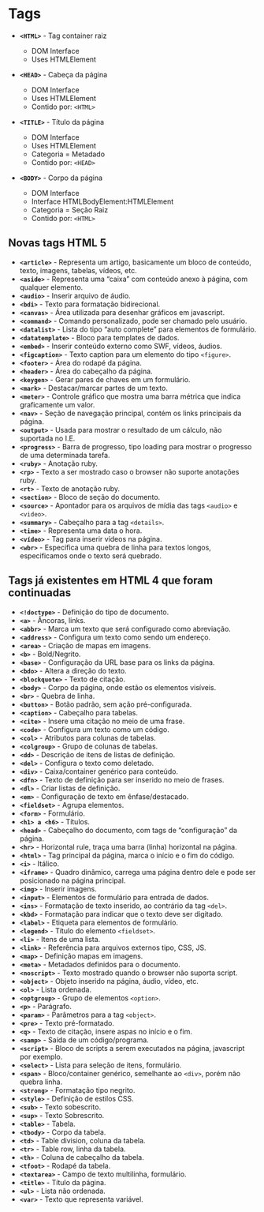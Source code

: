 # Tags

- **`<HTML>`** - Tag container raiz
  - DOM Interface
  - Uses HTMLElement  

- **`<HEAD>`** - Cabeça da página
  - DOM Interface
  - Uses HTMLElement
  - Contido por: `<HTML>` 

- **`<TITLE>`** - Título da página
  - DOM Interface
  - Uses HTMLElement
  - Categoria = Metadado
  - Contido por: `<HEAD>`

- **`<BODY>`** - Corpo da página
  - DOM Interface
  - Interface HTMLBodyElement:HTMLElement
  - Categoria = Seção Raiz
  - Contido por: `<HTML>`

## Novas tags HTML 5

- **`<article>`** - Representa um artigo, basicamente um bloco de conteúdo, texto, imagens, tabelas, vídeos, etc.
- **`<aside>`** - Representa uma “caixa” com conteúdo anexo à página, com qualquer elemento.
- **`<audio>`** - Inserir arquivo de áudio.
- **`<bdi>`** - Texto para formatação bidirecional.
- **`<canvas>`** - Área utilizada para desenhar gráficos em javascript.
- **`<command>`** - Comando personalizado, pode ser chamado pelo usuário.
- **`<datalist>`** - Lista do tipo “auto complete” para elementos de formulário.
- **`<datatemplate>`** - Bloco para templates de dados.
- **`<embed>`** - Inserir conteúdo externo como SWF, vídeos, áudios.
- **`<figcaption>`** - Texto caption para um elemento do tipo `<figure>`.
- **`<footer>`** - Área do rodapé da página.
- **`<header>`** - Área do cabeçalho da página.
- **`<keygen>`** - Gerar pares de chaves em um formulário.
- **`<mark>`** - Destacar/marcar partes de um texto.
- **`<meter>`** - Controle gráfico que mostra uma barra métrica que indica graficamente um valor.
- **`<nav>`** - Seção de navegação principal, contém os links principais da página.
- **`<output>`** - Usada para mostrar o resultado de um cálculo, não suportada no I.E.
- **`<progress>`** - Barra de progresso, tipo loading para mostrar o progresso de uma determinada tarefa.
- **`<ruby>`** - Anotação ruby.
- **`<rp>`** - Texto a ser mostrado caso o browser não suporte anotações ruby.
- **`<rt>`** - Texto de anotação ruby.
- **`<section>`** - Bloco de seção do documento.
- **`<source>`** - Apontador para os arquivos de mídia das tags `<audio>` e `<video>`.
- **`<summary>`** - Cabeçalho para a tag `<details>`.
- **`<time>`** - Representa uma data o hora.
- **`<vídeo>`** - Tag para inserir vídeos na página.
- **`<wbr>`** - Especifica uma quebra de linha para textos longos, especificamos onde o texto será quebrado.

## Tags já existentes em HTML 4 que foram continuadas

- **`<!doctype>`** - Definição do tipo de documento.
- **`<a>`** - Âncoras, links.
- **`<abbr>`** - Marca um texto que será configurado como abreviação.
- **`<address>`** - Configura um texto como sendo um endereço.
- **`<area>`** - Criação de mapas em imagens.
- **`<b>`** - Bold/Negrito.
- **`<base>`** - Configuração da URL base para os links da página.
- **`<bdo>`** - Altera a direção do texto.
- **`<blockquote>`** - Texto de citação.
- **`<body>`** - Corpo da página, onde estão os elementos visíveis.
- **`<br>`** - Quebra de linha.
- **`<button>`** - Botão padrão, sem ação pré-configurada.
- **`<caption>`** - Cabeçalho para tabelas.
- **`<cite>`** - Insere uma citação no meio de uma frase.
- **`<code>`** - Configura um texto como um código.
- **`<col>`** - Atributos para colunas de tabelas.
- **`<colgroup>`** - Grupo de colunas de tabelas.
- **`<dd>`** - Descrição de itens de listas de definição.
- **`<del>`** - Configura o texto como deletado.
- **`<div>`** - Caixa/container genérico para conteúdo.
- **`<dfn>`** - Texto de definição para ser inserido no meio de frases.
- **`<dl>`** - Criar listas de definição.
- **`<em>`** - Configuração de texto em ênfase/destacado.
- **`<fieldset>`** - Agrupa elementos.
- **`<form>`** - Formulário.
- **`<h1> a <h6>`** - Títulos.
- **`<head>`** - Cabeçalho do documento, com tags de “configuração” da página.
- **`<hr>`** - Horizontal rule, traça uma barra (linha) horizontal na página.
- **`<html>`** - Tag principal da página, marca o início e o fim do código.
- **`<i>`** - Itálico.
- **`<iframe>`** - Quadro dinâmico, carrega uma página dentro dele e pode ser posicionado na página principal.
- **`<img>`** - Inserir imagens.
- **`<input>`** - Elementos de formulário para entrada de dados.
- **`<ins>`** - Formatação de texto inserido, ao contrário da tag `<del>`.
- **`<kbd>`** - Formatação para indicar que o texto deve ser digitado.
- **`<label>`** - Etiqueta para elementos de formulário.
- **`<legend>`** - Título do elemento `<fieldset>`.
- **`<li>`** - Itens de uma lista.
- **`<link>`** - Referência para arquivos externos tipo, CSS, JS.
- **`<map>`** - Definição mapas em imagens.
- **`<meta>`** - Metadados definidos para o documento.
- **`<noscript>`** - Texto mostrado quando o browser não suporta script.
- **`<object>`** - Objeto inserido na página, áudio, vídeo, etc.
- **`<ol>`** - Lista ordenada.
- **`<optgroup>`** - Grupo de elementos `<option>`.
- **`<p>`** - Parágrafo.
- **`<param>`** - Parâmetros para a tag `<object>`.
- **`<pre>`** - Texto pré-formatado.
- **`<q>`** - Texto de citação, insere aspas no início e o fim.
- **`<samp>`** - Saída de um código/programa.
- **`<script>`** - Bloco de scripts a serem executados na página, javascript por exemplo.
- **`<select>`** - Lista para seleção de itens, formulário.
- **`<span>`** - Bloco/container genérico, semelhante ao `<div>`, porém não quebra linha.
- **`<strong>`** - Formatação tipo negrito.
- **`<style>`** - Definição de estilos CSS.
- **`<sub>`** - Texto sobescrito.
- **`<sup>`** - Texto Sobrescrito.
- **`<table>`** - Tabela.
- **`<tbody>`** - Corpo da tabela.
- **`<td>`** - Table division, coluna da tabela.
- **`<tr>`** - Table row, linha da tabela.
- **`<th>`** - Coluna de cabeçalho da tabela.
- **`<tfoot>`** - Rodapé da tabela.
- **`<textarea>`** - Campo de texto multilinha, formulário.
- **`<title>`** - Título da página.
- **`<ul>`** - Lista não ordenada.
- **`<var>`** - Texto que representa variável.
